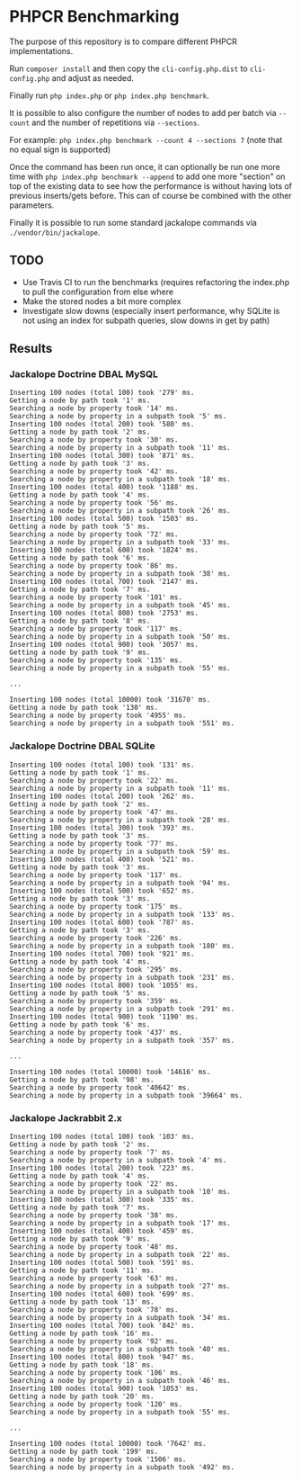 # PHPCR Benchmarking

The purpose of this repository is to compare different PHPCR implementations.

Run ``composer install`` and then copy the ``cli-config.php.dist`` to ``cli-config.php`` and adjust as needed.

Finally run ``php index.php`` or ``php index.php benchmark``.

It is possible to also configure the number of nodes to add per batch via ``--count`` and the number of
repetitions via ``--sections``.

For example: ``php index.php benchmark --count 4 --sections 7`` (note that no equal sign is supported)

Once the command has been run once, it can optionally be run one more time with ``php index.php benchmark --append``
to add one more "section" on top of the existing data to see how the performance is without having lots of previous
inserts/gets before. This can of course be combined with the other parameters.

Finally it is possible to run some standard jackalope commands via ``./vendor/bin/jackalope``.

## TODO

* Use Travis CI to run the benchmarks (requires refactoring the index.php to pull the configuration from else where
* Make the stored nodes a bit more complex
* Investigate slow downs (especially insert performance, why SQLite is not using an index for subpath queries, slow downs in get by path)

## Results

### Jackalope Doctrine DBAL MySQL

```
Inserting 100 nodes (total 100) took '279' ms.
Getting a node by path took '1' ms.
Searching a node by property took '14' ms.
Searching a node by property in a subpath took '5' ms.
Inserting 100 nodes (total 200) took '580' ms.
Getting a node by path took '2' ms.
Searching a node by property took '30' ms.
Searching a node by property in a subpath took '11' ms.
Inserting 100 nodes (total 300) took '871' ms.
Getting a node by path took '3' ms.
Searching a node by property took '42' ms.
Searching a node by property in a subpath took '18' ms.
Inserting 100 nodes (total 400) took '1188' ms.
Getting a node by path took '4' ms.
Searching a node by property took '56' ms.
Searching a node by property in a subpath took '26' ms.
Inserting 100 nodes (total 500) took '1503' ms.
Getting a node by path took '5' ms.
Searching a node by property took '72' ms.
Searching a node by property in a subpath took '33' ms.
Inserting 100 nodes (total 600) took '1824' ms.
Getting a node by path took '6' ms.
Searching a node by property took '86' ms.
Searching a node by property in a subpath took '38' ms.
Inserting 100 nodes (total 700) took '2147' ms.
Getting a node by path took '7' ms.
Searching a node by property took '101' ms.
Searching a node by property in a subpath took '45' ms.
Inserting 100 nodes (total 800) took '2753' ms.
Getting a node by path took '8' ms.
Searching a node by property took '117' ms.
Searching a node by property in a subpath took '50' ms.
Inserting 100 nodes (total 900) took '3057' ms.
Getting a node by path took '9' ms.
Searching a node by property took '135' ms.
Searching a node by property in a subpath took '55' ms.

...

Inserting 100 nodes (total 10000) took '31670' ms.
Getting a node by path took '130' ms.
Searching a node by property took '4955' ms.
Searching a node by property in a subpath took '551' ms.
```

### Jackalope Doctrine DBAL SQLite

```
Inserting 100 nodes (total 100) took '131' ms.
Getting a node by path took '1' ms.
Searching a node by property took '22' ms.
Searching a node by property in a subpath took '11' ms.
Inserting 100 nodes (total 200) took '262' ms.
Getting a node by path took '2' ms.
Searching a node by property took '47' ms.
Searching a node by property in a subpath took '28' ms.
Inserting 100 nodes (total 300) took '393' ms.
Getting a node by path took '3' ms.
Searching a node by property took '77' ms.
Searching a node by property in a subpath took '59' ms.
Inserting 100 nodes (total 400) took '521' ms.
Getting a node by path took '3' ms.
Searching a node by property took '117' ms.
Searching a node by property in a subpath took '94' ms.
Inserting 100 nodes (total 500) took '652' ms.
Getting a node by path took '3' ms.
Searching a node by property took '175' ms.
Searching a node by property in a subpath took '133' ms.
Inserting 100 nodes (total 600) took '787' ms.
Getting a node by path took '3' ms.
Searching a node by property took '226' ms.
Searching a node by property in a subpath took '180' ms.
Inserting 100 nodes (total 700) took '921' ms.
Getting a node by path took '4' ms.
Searching a node by property took '295' ms.
Searching a node by property in a subpath took '231' ms.
Inserting 100 nodes (total 800) took '1055' ms.
Getting a node by path took '5' ms.
Searching a node by property took '359' ms.
Searching a node by property in a subpath took '291' ms.
Inserting 100 nodes (total 900) took '1190' ms.
Getting a node by path took '6' ms.
Searching a node by property took '437' ms.
Searching a node by property in a subpath took '357' ms.

...

Inserting 100 nodes (total 10000) took '14616' ms.
Getting a node by path took '98' ms.
Searching a node by property took '40642' ms.
Searching a node by property in a subpath took '39664' ms.
```

### Jackalope Jackrabbit 2.x

```
Inserting 100 nodes (total 100) took '103' ms.
Getting a node by path took '2' ms.
Searching a node by property took '7' ms.
Searching a node by property in a subpath took '4' ms.
Inserting 100 nodes (total 200) took '223' ms.
Getting a node by path took '4' ms.
Searching a node by property took '22' ms.
Searching a node by property in a subpath took '10' ms.
Inserting 100 nodes (total 300) took '335' ms.
Getting a node by path took '7' ms.
Searching a node by property took '38' ms.
Searching a node by property in a subpath took '17' ms.
Inserting 100 nodes (total 400) took '459' ms.
Getting a node by path took '9' ms.
Searching a node by property took '48' ms.
Searching a node by property in a subpath took '22' ms.
Inserting 100 nodes (total 500) took '591' ms.
Getting a node by path took '11' ms.
Searching a node by property took '63' ms.
Searching a node by property in a subpath took '27' ms.
Inserting 100 nodes (total 600) took '699' ms.
Getting a node by path took '13' ms.
Searching a node by property took '78' ms.
Searching a node by property in a subpath took '34' ms.
Inserting 100 nodes (total 700) took '842' ms.
Getting a node by path took '16' ms.
Searching a node by property took '92' ms.
Searching a node by property in a subpath took '40' ms.
Inserting 100 nodes (total 800) took '947' ms.
Getting a node by path took '18' ms.
Searching a node by property took '106' ms.
Searching a node by property in a subpath took '46' ms.
Inserting 100 nodes (total 900) took '1053' ms.
Getting a node by path took '20' ms.
Searching a node by property took '120' ms.
Searching a node by property in a subpath took '55' ms.

...

Inserting 100 nodes (total 10000) took '7642' ms.
Getting a node by path took '199' ms.
Searching a node by property took '1506' ms.
Searching a node by property in a subpath took '492' ms.
```
